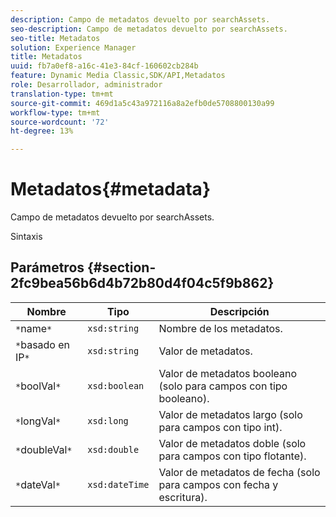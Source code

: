 ```yaml
---
description: Campo de metadatos devuelto por searchAssets.
seo-description: Campo de metadatos devuelto por searchAssets.
seo-title: Metadatos
solution: Experience Manager
title: Metadatos
uuid: fb7a0ef8-a16c-41e3-84cf-160602cb284b
feature: Dynamic Media Classic,SDK/API,Metadatos
role: Desarrollador, administrador
translation-type: tm+mt
source-git-commit: 469d1a5c43a972116a8a2efb0de5708800130a99
workflow-type: tm+mt
source-wordcount: '72'
ht-degree: 13%

---
```



# Metadatos{#metadata}

Campo de metadatos devuelto por searchAssets.

Sintaxis

## Parámetros {#section-2fc9bea56b6d4b72b80d4f04c5f9b862}

| Nombre | Tipo | Descripción |
|---|---|---|
| `*`name`*` | `xsd:string` | Nombre de los metadatos. |
| `*`basado en IP`*` | `xsd:string` | Valor de metadatos. |
| `*`boolVal`*` | `xsd:boolean` | Valor de metadatos booleano (solo para campos con tipo booleano). |
| `*`longVal`*` | `xsd:long` | Valor de metadatos largo (solo para campos con tipo int). |
| `*`doubleVal`*` | `xsd:double` | Valor de metadatos doble (solo para campos con tipo flotante). |
| `*`dateVal`*` | `xsd:dateTime` | Valor de metadatos de fecha (solo para campos con fecha y escritura). |

